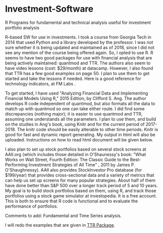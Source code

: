 # Investment-Software
R Programs for fundamental and technical analysis useful for investment portfolio analysis

R-based SW for use in investments. I took a course from Georgia Tech in 2014 that used Python and a library developed by the professor. I was not sure whether it is being updated and maintained as of 2018, since I did not see any mention of the course being offered again. So, I opted to use R. R seems to have two good packages for use with financial analysis that are being actively maintained: quantmod and TTR. The authors also seem to have video lessons (cost: $29/month) at datacamp. However, I also found that TTR has a few good examples on page 50. I plan to use them to get started and take the lessons if needed. Here is a good reference for technology indicators, at FM Labs .

To get started, I have used "Analyzing Financial Data and Implementing Financial Models Using R," 2015 Edition, by Clifford S. Ang. The author develops R code independent of quantmod, but also formats all the data to match up with quantmod so one can take either route. I did find some discrepancies (nothing major); it is easier to use quantmod and TTR, assuming one understands all the parameters. I plan to use them, and build on the studies in Ang's book, using Knitr and for the current period of 2017-2018. The knitr code should be easily alterable to other time periods. Knitr is good for fast and dynamic report generating. My output in html will also be uploaded. Instructions on how to read html document will be given below.

I also plan to set up stock portfolios based on several stock screens at AAII.org (which includes those detailed in O'Shaunessy's book: "What Works on Wall Street, Fourth Edition: The Classic Guide to the Best-Performing Investment Strategies of All Time" , 2011 by James P. O'Shaughnessy). AAII also provides StockInvestor Pro database (for $199/year) that provides cross-sectional data and a variety of metrics that can help us set up screens for many popular strategies. About half of them have done better than S&P 500 over a longer track period of 5 and 10 years. My goal is to build stock portfolios based on them, using R, and track those portfolios using a stock game simulator at investopedia. It is a free account. This is both to ensure that R code is functional and to evaluate the performance of portfolios.

Comments to add: Fundamental and Time Series analysis.

I will redo the examples that are given in [TTR Package](https://cran.r-project.org/web/packages/TTR/TTR.pdf). 
